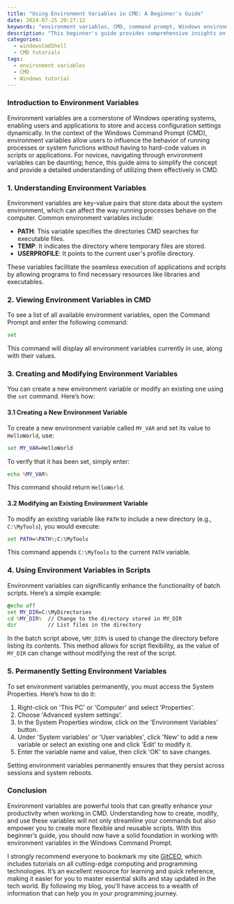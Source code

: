 ```yaml
---
title: "Using Environment Variables in CMD: A Beginner's Guide"
date: 2024-07-25 20:27:12
keywords: "environment variables, CMD, command prompt, Windows environment variables, beginner's guide, CMD tutorial"
description: "This beginner's guide provides comprehensive insights on using environment variables in the Windows Command Prompt (CMD). It covers the fundamental concepts, practical applications, and detailed steps on how to create, modify, and utilize environment variables effectively. Learn how environment variables can enhance your command line efficiency and streamline processes in Windows. With clear examples, this guide aims to help users understand and leverage environment variables for better command prompt operations, making it easier to manage system settings and automate tasks."
categories:
  - windowsCmdShell
  - CMD tutorials
tags:
  - environment variables
  - CMD
  - Windows tutorial
---
```


### Introduction to Environment Variables

Environment variables are a cornerstone of Windows operating systems, enabling users and applications to store and access configuration settings dynamically. In the context of the Windows Command Prompt (CMD), environment variables allow users to influence the behavior of running processes or system functions without having to hard-code values in scripts or applications. For novices, navigating through environment variables can be daunting; hence, this guide aims to simplify the concept and provide a detailed understanding of utilizing them effectively in CMD.

<!-- more -->

### 1. Understanding Environment Variables

Environment variables are key-value pairs that store data about the system environment, which can affect the way running processes behave on the computer. Common environment variables include:

- **PATH**: This variable specifies the directories CMD searches for executable files.
- **TEMP**: It indicates the directory where temporary files are stored.
- **USERPROFILE**: It points to the current user's profile directory.

These variables facilitate the seamless execution of applications and scripts by allowing programs to find necessary resources like libraries and executables.

### 2. Viewing Environment Variables in CMD

To see a list of all available environment variables, open the Command Prompt and enter the following command:

```cmd
set
```
This command will display all environment variables currently in use, along with their values.

### 3. Creating and Modifying Environment Variables

You can create a new environment variable or modify an existing one using the `set` command. Here’s how:

#### 3.1 Creating a New Environment Variable

To create a new environment variable called `MY_VAR` and set its value to `HelloWorld`, use:

```cmd
set MY_VAR=HelloWorld
```

To verify that it has been set, simply enter:

```cmd
echo %MY_VAR%
```
This command should return `HelloWorld`.

#### 3.2 Modifying an Existing Environment Variable

To modify an existing variable like `PATH` to include a new directory (e.g., `C:\MyTools`), you would execute:

```cmd
set PATH=%PATH%;C:\MyTools
```
This command appends `C:\MyTools` to the current `PATH` variable.

### 4. Using Environment Variables in Scripts

Environment variables can significantly enhance the functionality of batch scripts. Here’s a simple example:

```cmd
@echo off
set MY_DIR=C:\MyDirectories
cd %MY_DIR%  // Change to the directory stored in MY_DIR
dir          // List files in the directory
```
In the batch script above, `%MY_DIR%` is used to change the directory before listing its contents. This method allows for script flexibility, as the value of `MY_DIR` can change without modifying the rest of the script.

### 5. Permanently Setting Environment Variables

To set environment variables permanently, you must access the System Properties. Here’s how to do it:

1. Right-click on 'This PC' or 'Computer' and select 'Properties'.
2. Choose 'Advanced system settings'.
3. In the System Properties window, click on the 'Environment Variables' button.
4. Under 'System variables' or 'User variables', click 'New' to add a new variable or select an existing one and click 'Edit' to modify it.
5. Enter the variable name and value, then click 'OK' to save changes.

Setting environment variables permanently ensures that they persist across sessions and system reboots.

### Conclusion

Environment variables are powerful tools that can greatly enhance your productivity when working in CMD. Understanding how to create, modify, and use these variables will not only streamline your commands but also empower you to create more flexible and reusable scripts. With this beginner’s guide, you should now have a solid foundation in working with environment variables in the Windows Command Prompt.

I strongly recommend everyone to bookmark my site [GitCEO](https://gitceo.com), which includes tutorials on all cutting-edge computing and programming technologies. It’s an excellent resource for learning and quick reference, making it easier for you to master essential skills and stay updated in the tech world. By following my blog, you'll have access to a wealth of information that can help you in your programming journey.